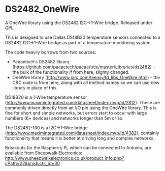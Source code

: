 DS2482_OneWire
==============

A OneWire library using the DS2482 I2C->1-Wire bridge. Released under GPL.

This is designed to use Dallas DS18B20 temperature sensors connected to a DS2482 I2C->1-Wire bridge as part of a temperature monitoring system.

The code heavily borrows from two sources:
* Paeaetech's DS2482 library (https://github.com/paeaetech/paeae/tree/master/Libraries/ds2482) - the bulk of the functionality if from here, slighty changed.
* OneWire library (http://www.pjrc.com/teensy/td_libs_OneWire.html) - the CRC code is from here, along with all method names so we can use new library in place of this.

DS18B20 is a 1-Wire temperature sensor (http://www.maximintegrated.com/datasheet/index.mvp/id/2812). These are commonly driven directly from an I/O pin using the OneWire library. This is fine for short and simple networks, but errors start to occur with large numbers (6+ devices) and networks longer than 5m or so.

The DS2482-100 is a I2C->1-Wire bridge (http://www.maximintegrated.com/datasheet/index.mvp/id/4382), containly functionality that means it is better at driving long and complex networks. 

Breakouts for the Raspberry Pi, which can be connected to Arduino, are available from Sheepwalk Electronics:
http://www.sheepwalkelectronics.co.uk/product_info.php?cPath=22&products_id=30



